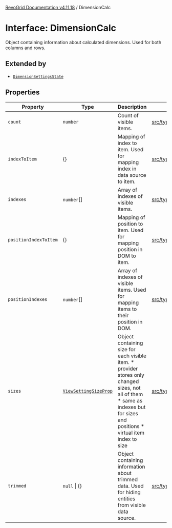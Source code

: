 [RevoGrid Documentation v4.11.18](README.md) / DimensionCalc

# Interface: DimensionCalc

Object containing information about calculated dimensions.
Used for both columns and rows.

## Extended by

- [`DimensionSettingsState`](Interface.DimensionSettingsState.md)

## Properties

| Property | Type | Description | Defined in |
| ------ | ------ | ------ | ------ |
| `count` | `number` | Count of visible items. | [src/types/interfaces.ts:601](https://github.com/revolist/revogrid/blob/1653ad6831cb8c4a18b49e381a14df0c317a2084/src/types/interfaces.ts#L601) |
| `indexToItem` | \{\} | Mapping of index to item. Used for mapping index in data source to item. | [src/types/interfaces.ts:624](https://github.com/revolist/revogrid/blob/1653ad6831cb8c4a18b49e381a14df0c317a2084/src/types/interfaces.ts#L624) |
| `indexes` | `number`[] | Array of indexes of visible items. | [src/types/interfaces.ts:596](https://github.com/revolist/revogrid/blob/1653ad6831cb8c4a18b49e381a14df0c317a2084/src/types/interfaces.ts#L596) |
| `positionIndexToItem` | \{\} | Mapping of position to item. Used for mapping position in DOM to item. | [src/types/interfaces.ts:613](https://github.com/revolist/revogrid/blob/1653ad6831cb8c4a18b49e381a14df0c317a2084/src/types/interfaces.ts#L613) |
| `positionIndexes` | `number`[] | Array of indexes of visible items. Used for mapping items to their position in DOM. | [src/types/interfaces.ts:607](https://github.com/revolist/revogrid/blob/1653ad6831cb8c4a18b49e381a14df0c317a2084/src/types/interfaces.ts#L607) |
| `sizes` | [`ViewSettingSizeProp`](TypeAlias.ViewSettingSizeProp.md) | Object containing size for each visible item. * provider stores only changed sizes, not all of them * same as indexes but for sizes and positions * virtual item index to size | [src/types/interfaces.ts:643](https://github.com/revolist/revogrid/blob/1653ad6831cb8c4a18b49e381a14df0c317a2084/src/types/interfaces.ts#L643) |
| `trimmed` | `null` \| \{\} | Object containing information about trimmed data. Used for hiding entities from visible data source. | [src/types/interfaces.ts:635](https://github.com/revolist/revogrid/blob/1653ad6831cb8c4a18b49e381a14df0c317a2084/src/types/interfaces.ts#L635) |
